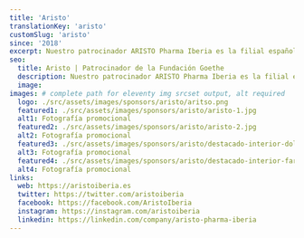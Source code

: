 ```yaml
---
title: 'Aristo'
translationKey: 'aristo'
customSlug: 'aristo'
since: '2018'
excerpt: Nuestro patrocinador ARISTO Pharma Iberia es la filial española del grupo de empresas alemán Aristo Phar. GmbH con muchos años de experiencia en la industria farmacéutica y con sede en Berlín.
seo:
  title: Aristo | Patrocinador de la Fundación Goethe
  description: Nuestro patrocinador ARISTO Pharma Iberia es la filial española del grupo de empresas alemán Aristo Phar. GmbH con muchos años de experiencia en la industria farmacéutica y con sede en Berlín.
  image:
images: # complete path for eleventy img srcset output, alt required
  logo: ./src/assets/images/sponsors/aristo/aritso.png
  featured1: ./src/assets/images/sponsors/aristo/aristo-1.jpg
  alt1: Fotografía promocional
  featured2: ./src/assets/images/sponsors/aristo/aristo-2.jpg
  alt2: Fotografía promocional
  featured3: ./src/assets/images/sponsors/aristo/destacado-interior-dolor.jpg
  alt3: Fotografía promocional
  featured4: ./src/assets/images/sponsors/aristo/destacado-interior-farmacias.jpg
  alt4: Fotografía promocional
links:
  web: https://aristoiberia.es
  twitter: https://twitter.com/aristoiberia
  facebook: https://facebook.com/AristoIberia
  instagram: https://instagram.com/aristoiberia
  linkedin: https://linkedin.com/company/aristo-pharma-iberia
---
```

